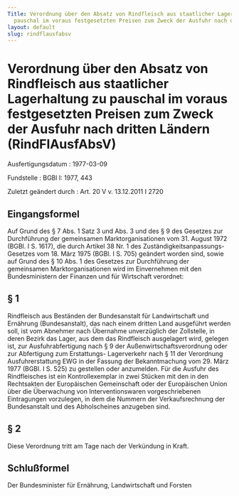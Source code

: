 ```yaml
---
Title: Verordnung über den Absatz von Rindfleisch aus staatlicher Lagerhaltung zu
  pauschal im voraus festgesetzten Preisen zum Zweck der Ausfuhr nach dritten Ländern
layout: default
slug: rindflausfabsv
---
```


# Verordnung über den Absatz von Rindfleisch aus staatlicher Lagerhaltung zu pauschal im voraus festgesetzten Preisen zum Zweck der Ausfuhr nach dritten Ländern (RindFlAusfAbsV)

Ausfertigungsdatum
:   1977-03-09

Fundstelle
:   BGBl I: 1977, 443

Zuletzt geändert durch
:   Art. 20 V v. 13.12.2011 I 2720


## Eingangsformel

Auf Grund des § 7 Abs. 1 Satz 3 und Abs. 3 und des § 9 des Gesetzes
zur Durchführung der gemeinsamen Marktorganisationen vom 31. August
1972 (BGBl. I S. 1617), die durch Artikel 38 Nr. 1 des
Zuständigkeitsanpassungs-Gesetzes vom 18. März 1975 (BGBl. I S. 705)
geändert worden sind, sowie auf Grund des § 10 Abs. 1 des Gesetzes zur
Durchführung der gemeinsamen Marktorganisationen wird im Einvernehmen
mit den Bundesministern der Finanzen und für Wirtschaft verordnet:


## § 1

Rindfleisch aus Beständen der Bundesanstalt für Landwirtschaft und
Ernährung (Bundesanstalt), das nach einem dritten Land ausgeführt
werden soll, ist vom Abnehmer nach Übernahme unverzüglich der
Zollstelle, in deren Bezirk das Lager, aus dem das Rindfleisch
ausgelagert wird, gelegen ist, zur Ausfuhrabfertigung nach § 9 der
Außenwirtschaftsverordnung oder zur Abfertigung zum Erstattungs-
Lagerverkehr nach § 11 der
Verordnung Ausfuhrerstattung EWG in der Fassung der Bekanntmachung vom
29\. März 1977 (BGBl. I S. 525)              zu gestellen oder
anzumelden. Für die Ausfuhr des Rindfleisches ist ein Kontrollexemplar
in zwei Stücken mit den in den Rechtsakten der Europäischen
Gemeinschaft oder der Europäischen Union über die Überwachung von
Interventionswaren vorgeschriebenen Eintragungen vorzulegen, in dem
die Nummern der Verkaufsrechnung der Bundesanstalt und des
Abholscheines anzugeben sind.


## § 2

Diese Verordnung tritt am Tage nach der Verkündung in Kraft.


## Schlußformel

Der Bundesminister für Ernährung, Landwirtschaft und Forsten

